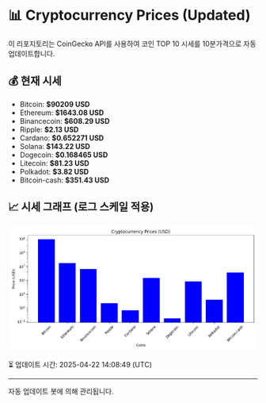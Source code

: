 
# 📊 Cryptocurrency Prices (Updated)

이 리포지토리는 CoinGecko API를 사용하여 코인 TOP 10 시세를 10분가격으로 자동 업데이트합니다.

## 💰 현재 시세
- Bitcoin: **$90209 USD**
- Ethereum: **$1643.08 USD**
- Binancecoin: **$608.29 USD**
- Ripple: **$2.13 USD**
- Cardano: **$0.652271 USD**
- Solana: **$143.22 USD**
- Dogecoin: **$0.168465 USD**
- Litecoin: **$81.23 USD**
- Polkadot: **$3.82 USD**
- Bitcoin-cash: **$351.43 USD**

## 📈 시세 그래프 (로그 스케일 적용)
![Crypto Prices](crypto_prices.png)

⏳ 업데이트 시간: 2025-04-22 14:08:49 (UTC)

---
자동 업데이트 봇에 의해 관리됩니다.
